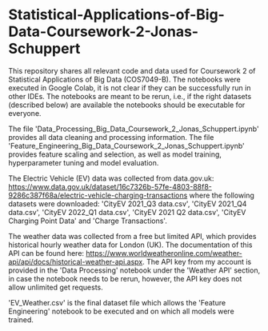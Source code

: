 # Statistical-Applications-of-Big-Data-Coursework-2-Jonas-Schuppert
This repository shares all relevant code and data used for Coursework 2 of Statistical Applications of Big Data (COS7049-B).
The notebooks were executed in Google Colab, it is not clear if they can be successfully run in other IDEs.
The notebooks are meant to be rerun, i.e., if the right datasets (described below) are available the notebooks should be executable for everyone.

The file 'Data_Processing_Big_Data_Coursework_2_Jonas_Schuppert.ipynb' provides all data cleaning and processing information.
The file 'Feature_Engineering_Big_Data_Coursework_2_Jonas_Schuppert.ipynb' provides feature scaling and selection, as well as model training, hyperparameter tuning and model evaluation.

The Electric Vehicle (EV) data was collected from data.gov.uk: https://www.data.gov.uk/dataset/16c7326b-57fe-4803-88f8-9286c387f68a/electric-vehicle-charging-transactions
where the following datasets were downloaded: 'CityEV 2021_Q3 data.csv', 'CityEV 2021_Q4 data.csv', 'CityEV 2022_Q1 data.csv', 'CityEV 2021 Q2 data.csv', 'CityEV Charging Point Data' and 'Charge Transactions'.

The weather data was collected from a free but limited API, which provides historical hourly weather data for London (UK).
The documentation of this API can be found here: https://www.worldweatheronline.com/weather-api/api/docs/historical-weather-api.aspx.
The API key from my account is provided in the 'Data Processing' notebook under the 'Weather API' section, in case the notebook needs to be rerun, however, the API key does not allow unlimited get requests.

'EV_Weather.csv' is the final dataset file which allows the 'Feature Engineering' notebook to be executed and on which all models were trained.
